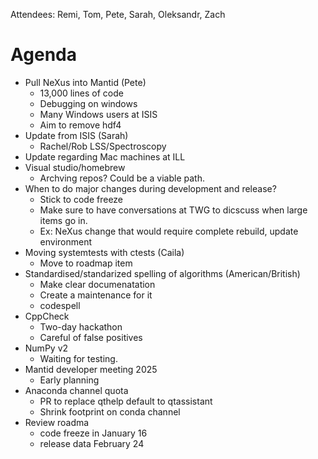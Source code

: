 Attendees: Remi, Tom, Pete, Sarah, Oleksandr, Zach

# Agenda
- Pull NeXus into Mantid (Pete)
  - 13,000 lines of code
  - Debugging on windows
  - Many Windows users at ISIS
  - Aim to remove hdf4
- Update from ISIS (Sarah)
  - Rachel/Rob LSS/Spectroscopy
- Update regarding Mac machines at ILL
- Visual studio/homebrew
  - Archving repos? Could be a viable path.
- When to do major changes during development and release?
   - Stick to code freeze
   - Make sure to have conversations at TWG to dicscuss when large items go in.
   - Ex: NeXus change that would require complete rebuild, update environment
- Moving systemtests with ctests (Caila)
   - Move to roadmap item
- Standardised/standarized spelling of algorithms (American/British)
   - Make clear documenatation
   - Create a maintenance for it
   - codespell
- CppCheck
   - Two-day hackathon
   - Careful of false positives
- NumPy v2
   - Waiting for testing.
- Mantid developer meeting 2025  
   - Early planning
- Anaconda channel quota
   - PR to replace qthelp default to qtassistant
   - Shrink footprint on conda channel
- Review roadma
   - code freeze in January 16
   - release data February 24
